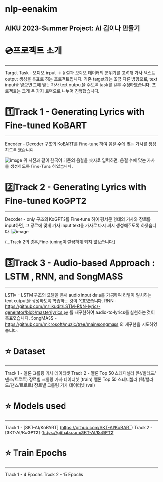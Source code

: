 # nlp-eenakim
AIKU 2023-Summer Project: AI 김이나 만들기
----

# 💿프로젝트 소개
---
Target Task - 오디오 input -> 음절과 오디오 데이터의 분위기를 고려해 가사 텍스트 output 생성을 목표로 하는 프로젝트입니다.
기존 target과는 조금 다른 방향으로, text input을 넣으면 그에 맞는 가사 text output을 주도록 task를 일부 수정하였습니다.
프로젝트는 크게 두 가지 트랙으로 나누어 진행했습니다.

# 1️⃣Track 1 - Generating Lyrics with Fine-tuned KoBART
---
Encoder - Decoder 구조의 KoBART를 Fine-tune 하여 음절 수에 맞는 가사를 생성하도록 했습니다.

![image](https://github.com/AIKU-Official/nlp-eenakim/assets/137471403/4e621219-698d-4f2a-8325-7eb664341ec8)
위 사진과 같이 한국어 기준의 음절을 숫자로 입력하면, 음절 수에 맞는 가사를 생성하도록 Fine-Tune 하였습니다.

# 2️⃣Track 2 - Generating Lyrics with Fine-tuned KoGPT2
---

Decoder - only 구조의 KoGPT2를 Fine-tune 하여 평서문 형태의 가사와 장르를 input하면, 그 장르에 맞게 가사 input text를 가사로 다시 써서 생성해주도록 하였습니다.
![image](https://github.com/AIKU-Official/nlp-eenakim/assets/137471403/c7a3a9d4-3cfd-4ac0-8e26-6c52e7b297ad)

(...Track 2의 경우,Fine-tuning이 깔끔하게 되지 않았습니다.)

# 3️⃣Track 3 - Audio-based Approach : LSTM , RNN, and SongMASS
---
LSTM - LSTM 구조의 모델을 통해 audio input data를 가공하여 라벨이 일치하는 text output을 생성하도록 학습하는 것이 목표였습니다. 
RNN - <https://github.com/malikudit/LSTM-RNN-lyrics-generator/blob/master/lyrics.py> 를 재구현하여 audio-to-lyrics를 실현하는 것이 목표였습니다.
SongMASS - <https://github.com/microsoft/muzic/tree/main/songmass> 의 재구현을 시도하였습니다.

# ⭐ Dataset
---
Track 1 - 멜론 크롤링 가사 데이터셋
Track 2 - 멜론 Top 50 스테디셀러 (락/발라드/댄스/트로트) 장르별 크롤링 가사 데이터셋 (train)
          멜론 Top 50 스테디셀러 (락/발라드/댄스/트로트) 장르별 크롤링 가사 데이터셋 (val)

# ⭐ Models used
---
Track 1 - [SKT-AI/KoBART] (https://github.com/SKT-AI/KoBART)
Track 2 - [SKT-AI/KoGPT2] (https://github.com/SKT-AI/KoGPT2)

# ⭐ Train Epochs
---
Track 1 - 4 Epochs
Track 2 - 15 Epochs






